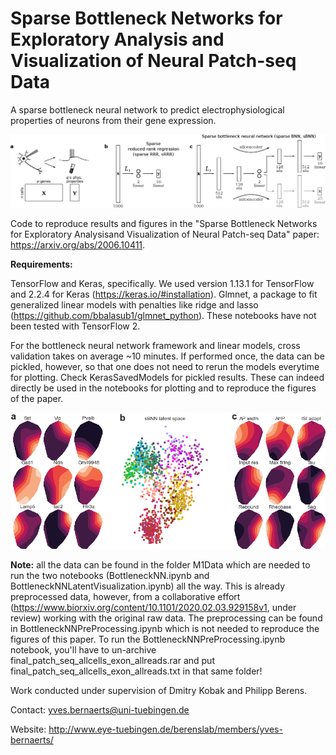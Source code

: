 # Sparse Bottleneck Networks for Exploratory Analysis and Visualization of Neural Patch-seq Data
A sparse bottleneck neural network to predict electrophysiological properties of neurons from their gene expression.


![sBNN architecture](./schematic-autoallo.png)



Code to reproduce results and figures in the "Sparse Bottleneck Networks for Exploratory Analysisand Visualization of Neural Patch-seq Data" paper: https://arxiv.org/abs/2006.10411. 

**Requirements:**

TensorFlow and Keras, specifically. We used version 1.13.1 for TensorFlow and 2.2.4 for Keras (https://keras.io/#installation).
Glmnet, a package to fit generalized linear models with penalties like ridge and lasso (https://github.com/bbalasub1/glmnet_python). These notebooks have not been tested with TensorFlow 2.

For the bottleneck neural network framework and linear models, cross validation takes on average ~10 minutes. If performed once, the data can be pickled, however, so that one does not need to rerun the models everytime for plotting. Check KerasSavedModels for pickled results. These can indeed directly be used in the notebooks for plotting and to reproduce the figures of the paper.


![sBNN latent space visualisation](./figures/Bottleneck_latent_space_all_together.png)


**Note:**
all the data can be found in the folder M1Data which are needed to run the two notebooks (BottleneckNN.ipynb and BottleneckNNLatentVisualization.ipynb) all the way. This is already preprocessed data, however, from a collaborative effort (https://www.biorxiv.org/content/10.1101/2020.02.03.929158v1, under review) working with the original raw data. The preprocessing can be found in BottleneckNNPreProcessing.ipynb which is not needed to reproduce the figures of this paper. To run the BottleneckNNPreProcessing.ipynb notebook, you'll have to un-archive final_patch_seq_allcells_exon_allreads.rar and put final_patch_seq_allcells_exon_allreads.txt in that same folder!

Work conducted under supervision of Dmitry Kobak and Philipp Berens.

Contact: yves.bernaerts@uni-tuebingen.de

Website: http://www.eye-tuebingen.de/berenslab/members/yves-bernaerts/
